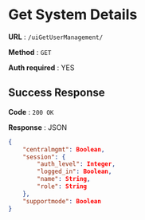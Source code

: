 # Get System Details

**URL** : `/uiGetUserManagement/`

**Method** : `GET`

**Auth required** : YES

## Success Response

**Code** : `200 OK`

**Response** : JSON

```json
{
    "centralmgmt": Boolean,
    "session": {
        "auth_level": Integer,
        "logged_in": Boolean,
        "name": String,
        "role": String
    },
    "supportmode": Boolean
}
```
